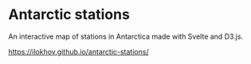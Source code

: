 # Antarctic stations

An interactive map of stations in Antarctica made with Svelte and D3.js.

https://ilokhov.github.io/antarctic-stations/
